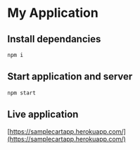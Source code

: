 # My Application

## Install dependancies
```
npm i
``` 

## Start application and server
```
npm start
```

## Live application

[https://samplecartapp.herokuapp.com/](https://samplecartapp.herokuapp.com/)
